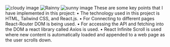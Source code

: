 ![cloudy image](https://github.com/bishwajit-123/forecast-infinite-scroll-weather-app/assets/102013519/4e9a0f6f-6614-4ee3-b8f8-808c050e15cb)
![Rainny](https://github.com/bishwajit-123/forecast-infinite-scroll-weather-app/assets/102013519/09c4e774-0c41-4a49-a843-f1692b06964d)
![sunny image](https://github.com/bishwajit-123/forecast-infinite-scroll-weather-app/assets/102013519/63c39b0b-b5b9-499f-a3d6-4ae5b0da1fd9)
These are some key points that I have implemented in this project:
• The technology used in this project is HTML, Tailwind CSS, and React.js. 
• For Connecting to different pages React-Router DOM is being used. 
• For accessing the API and fetching into the DOM a react library called Axios is used. 
• React Infinite Scroll is used where new content is automatically loaded and appended to a 
web page as the user scrolls down.
